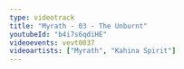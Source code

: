 ```yaml
---
type: videotrack
title: "Myrath - 03 - The Unburnt"
youtubeId: "b4i7s6qdiHE"
videoevents: vevt0037
videoartists: ["Myrath", "Kahina Spirit"]
---
```


